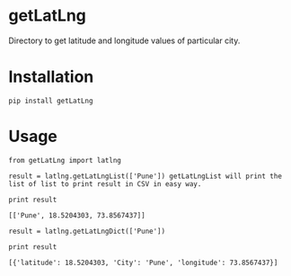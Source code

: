 # getLatLng
Directory to get latitude and longitude values of particular city.

# Installation
`pip install getLatLng`

# Usage 

`from getLatLng import latlng`

`result = latlng.getLatLngList(['Pune']) getLatLngList will print the list of list to print result in CSV in easy way.`

`print result`

`[['Pune', 18.5204303, 73.8567437]] `


`result = latlng.getLatLngDict(['Pune'])`

`print result`

`[{'latitude': 18.5204303, 'City': 'Pune', 'longitude': 73.8567437}]`

